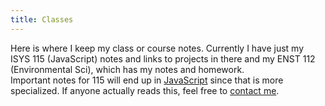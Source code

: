 ```yaml
---
title: Classes
---
```

Here is where I keep my class or course notes. Currently I have just my ISYS 115 (JavaScript) notes and links to projects in there and my ENST 112 (Environmental Sci), which has my notes and homework. 
<br>
Important notes for 115 will end up in [JavaScript](/tech/javascript/index.md) since that is more specialized. If anyone actually reads this, feel free to [contact me](/resources/contact.md).   